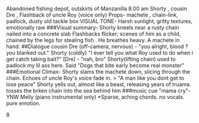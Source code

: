 Abandoned fishing depot, outskirts of Manzanilla
8.00 am
Shorty , cousin Dre , Flashback of uncle Roy (voice only)
Props- machete , chain-link, padlock, dusty old tackle box
VISUAL TONE- Harsh sunlight, gritty textures, emotionally raw
###Visual summary- Shorty kneels near a rusty chain nailed into a concrete slab
Flashbacks flicker; scenes of him as a child, chained by the legs for stealing fish .
He breathes heavy. A machete in hand.
##Dialogue
cousin Dre (off-camera, nervous) - "you alright, blood ? you blanked out."
Shorty (coldly)
"I ever tell you what Roy used to do when i get catch taking bait?"
[Dre] - "nah, bro"
Shorty(lifting chain) used to padlock my lil ass here. Said "Dogs that bite early become real monster"
###Emotional Climax- Shorty slams the machete down, slicing through the chain.
Echoes of uncle Roy's voice fade in. > "A man like you dont get to lose peace"
Shorty yells out, almost like a beast, releasing years of truama.
tosses the brken chain into the sea behind him
###music cue
"mama cry"-YNW Melly (piano instrumental only)
*Sparse, aching chords. no vocals. pure emotion.


8
